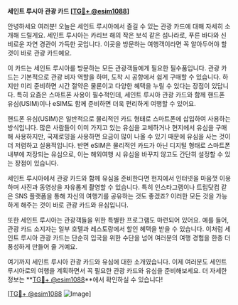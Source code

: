 **세인트 루시아 관광 카드 [[TG💪+ @esim1088](https://t.me/s/esim1088)]**

안녕하세요 여러분! 오늘은 세인트 루시아에서 즐길 수 있는 관광 카드에 대해 자세히 소개해 드릴게요. 세인트 루시아는 카리브 해의 작은 보석 같은 섬나라로, 푸른 바다와 신비로운 자연 경관이 가득한 곳입니다. 이곳을 방문하는 여행객이라면 꼭 알아두어야 할 것이 바로 관광 카드예요. 

이 카드는 세인트 루시아를 방문하는 모든 관광객들에게 필요한 필수품입니다. 관광 카드는 기본적으로 관광 비자 역할을 하며, 도착 시 공항에서 쉽게 구매할 수 있습니다. 하지만 미리 준비하면 시간 절약은 물론이고 다양한 혜택을 누릴 수 있다는 장점이 있답니다. 특히 요즘은 스마트폰 사용이 필수적인데, 세인트 루시아 관광 카드와 함께 핸드폰 유심(USIM)이나 eSIM도 함께 준비하면 더욱 편리하게 여행할 수 있어요.

핸드폰 유심(USIM)은 일반적으로 물리적인 카드 형태로 스마트폰에 삽입하여 사용하는 방식입니다. 많은 사람들이 이미 가지고 있는 유심을 교체하거나 현지에서 유심을 구매해 사용하지만, 국제로밍을 사용하면 요금이 많이 나올 수 있기 때문에 유심을 사는 것이 더 저렴하고 실용적입니다. 반면 eSIM은 물리적인 카드가 아닌 디지털 형태로 스마트폰 내부에 저장되는 유심으로, 이는 해외여행 시 유심을 바꾸지 않고도 간단히 설정할 수 있는 장점이 있습니다. 

세인트 루시아에서 관광 카드와 함께 유심을 준비한다면 현지에서 인터넷을 마음껏 이용하며 사진과 동영상을 자유롭게 촬영할 수 있습니다. 특히 인스타그램이나 트립닷컴 같은 SNS 플랫폼을 통해 자신의 여행기를 공유하는 것도 좋겠죠? 이러한 모든 것을 가능하게 해주는 것이 바로 관광 카드와 유심입니다.

또한 세인트 루시아는 관광객들을 위한 특별한 프로그램도 마련되어 있어요. 예를 들어, 관광 카드 소지자는 일부 호텔과 레스토랑에서 할인 혜택을 받을 수 있습니다. 이처럼 세인트 루시아 관광 카드는 단순히 입국을 위한 수단을 넘어 여러분의 여행 경험을 한층 더 풍성하게 만들어 줄 거예요.

여기까지 세인트 루시아 관광 카드와 유심에 대한 소개였습니다. 이제 여러분도 세인트 루시아로의 여행을 계획하면서 꼭 필요한 관광 카드와 유심을 준비해보세요. 더 자세한 정보는 **[TG💪+ @esim1088](https://t.me/s/esim1088)**에서 확인하실 수 있습니다!

[[TG💪+ @esim1088](https://t.me/s/esim1088) ![Image](https://i.postimg.cc/Y0z9fWf4/image.png)]